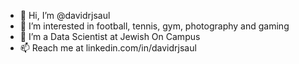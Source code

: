 - 👋 Hi, I’m @davidrjsaul
- 👀 I’m interested in football, tennis, gym, photography and gaming
- 💼 I’m a Data Scientist at Jewish On Campus
- 📫 Reach me at linkedin.com/in/davidrjsaul

